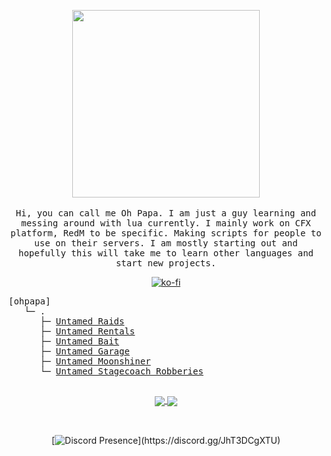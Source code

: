 <p align="center">
  <img src="https://i.imgur.com/bXtdpoU.png" width="300px">
  <br><br>
  <samp>
Hi, you can call me Oh Papa. I am just a guy learning and messing around with lua currently. I mainly work on CFX platform, RedM to be specific. Making scripts for people to use on their servers. I am mostly starting out and hopefully this will take me to learn other languages and start new projects. 

<div align="center">  
  
[![ko-fi](https://www.ko-fi.com/img/githubbutton_sm.svg)](https://ko-fi.com/ohpapa)

</div>

<pre>
[ohpapa] 
   └─ .
      ├─ <a href="https://github.com/OhPapaOg/Untamed_Garage">Untamed Raids</a>
      ├─ <a href="https://github.com/OhPapaOg/Untamed_Rentals">Untamed Rentals</a>
      ├─ <a href="https://github.com/OhPapaOg/Untamed_Bait">Untamed Bait</a>
      ├─ <a href="https://github.com/OhPapaOg/Untamed_Garage">Untamed Garage</a>
      ├─ <a href="https://untamed-productions-shop.tebex.io/package/6341343">Untamed Moonshiner</a>
      └─ <a href="https://untamed-productions-shop.tebex.io/package/6350144">Untamed Stagecoach Robberies</a>
</pre>
    
   ##      
   <p align="center"> 
<a href="https://github.com/anuraghazra/github-readme-stats">
  <img align="center" src="https://github-readme-stats.vercel.app/api?username=OhPapaOg&hide=stars,issues&count_private=true&show_icons=true&theme=gotham"/>
</a>
<a href="https://github.com/anuraghazra/github-readme-stats">
  <img align="center" src="https://github-readme-stats.vercel.app/api/top-langs/?username=OhPapaOg&layout=compact&theme=gotham" />
</a>
     <br><br>
  <samp>

## 
<div align="center">

[![Discord Presence](https://lanyard-profile-readme.vercel.app/api/255136088501387265?theme=dark&animated=true&hideDiscrim=true&borderRadius=30px&idleMessage=Time%20flies%20after%20you%20hit%20the%20snooze%20button.)](https://discord.gg/JhT3DCgXTU)

</div>
